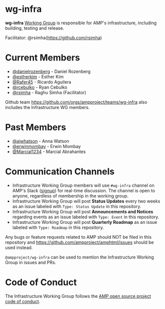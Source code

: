 # wg-infra
**wg-infra** [Working Group](https://github.com/ampproject/meta/blob/master/GOVERNANCE.md#working-groups) is responsible  for AMP's infrastructure, including building, testing and release. 

Facilitator: @rsimha(https://github.com/rsimha)

# Current Members
- [@danielrozenberg](https://github.com/danielrozenberg) - Daniel Rozenberg
- [@estherkim](https://github.com/estherkim) - Esther Kim
- [@Rafer45](https://github.com/rafer45) - Ricardo Aguilera
- [@rcebulko](https://github.com/rcebulko) - Ryan Cebulko
- [@rsimha](https://github.com/rsimha) - Raghu Simha (Facilitator)


Github team https://github.com/orgs/ampproject/teams/wg-infra also includes the Infrastructure WG members.

# Past Members
- [@ajwhatson](https://github.com/ajwhatson) - Anna Watson
- [@erwinmombay](https://github.com/erwinmombay) - Erwin Mombay
- [@Marcial1234](https://github.com/Marcial1234) - Marcial Abrahantes

# Communication Channels
- Infrastructure Working Group members will use `#wg-infra` channel on AMP's Slack ([signup](https://docs.google.com/forms/d/e/1FAIpQLSd83J2IZA6cdR6jPwABGsJE8YL4pkypAbKMGgUZZriU7Qu6Tg/viewform?fbzx=4406980310789882877)) for real-time discussion. The channel is open to anyone, regardless of membership in the working group.
- Infrastructure Working Group will post **Status Updates** every two weeks as an issue labeled with `Type: Status Update` in this repository.
- Infrastructure Working Group will post **Announcements and Notices** regarding events as an issue labeled with `Type: Event` in this repository.
- Infrastructure Working Group will post **Quarterly Roadmap** as an issue labeled with `Type: Roadmap` in this repository.

Any bugs or feature requests related to AMP should NOT be filed in this repository and https://github.com/ampproject/amphtml/issues should be used instead.

`@ampproject/wg-infra` can be used to mention the Infrastructure Working Group in issues and PRs.

# Code of Conduct
The Infrastructure Working Group follows the [AMP open source project code of conduct](https://github.com/ampproject/meta/blob/master/CODE_OF_CONDUCT.md).
